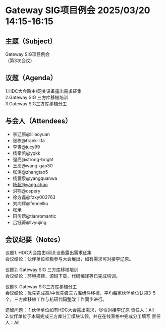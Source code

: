 # Gateway SIG项目例会 2025/03/20 14:15-16:15

## 主题（Subject）  
Gateway SIG项目例会  
（第3次会议）

## 议题（Agenda）  
1.HDC大会路由/网关设备露出需求征集  
2.Gateway SIG 三方库移植培训  
3.Gateway SIG三方库移植分工  

## 与会人（Attendees）  
* 李辽原@liliaoyuan  
* 张栋@frank-lifa  
* 李贵@jucy99  
* 杨秦凯@yqkk  
* 强亮@strong-bright  
* 王高@wang-gao30  
* 张涛@zhangtao5  
* 杨震泉@yangquanwa  
* 杨超@yang.chao  
* 洪鹗@ospery  
* 徐方鑫@fzxy002763  
* 刘向辉@fennelliu  
* 张承  
* 田传帮@tianromantic  
* 吕钰菁@lvyujing

## 会议纪要（Notes）  
议题1. HDC大会路由/网关设备露出需求征集  
会议结论：伙伴单位积极参与大会展出，如有需求可对接李辽原。

议题2. Gateway SIG 三方库移植培训  
会议结论：环境搭建、源码下载、代码编译等已完成培训。

议题3. Gateway SIG三方库移植分工  
会议结论：优先完成高/中优先级三方库组件移植，平均每家伙伴单位认领3-5个，三方库移植工作与杭研代码整改工作同步进行。


遗留问题：
1.伙伴单位如有HDC大会露出需求，尽快对接李辽原  责任人：All  
2.伙伴单位于本周完成三方库分工模块认领，并在在线表格中完成分工填写  责任人：All